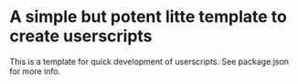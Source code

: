 # A simple but potent litte template to create userscripts

This is a template for quick development of userscripts.
See package.json for more info.